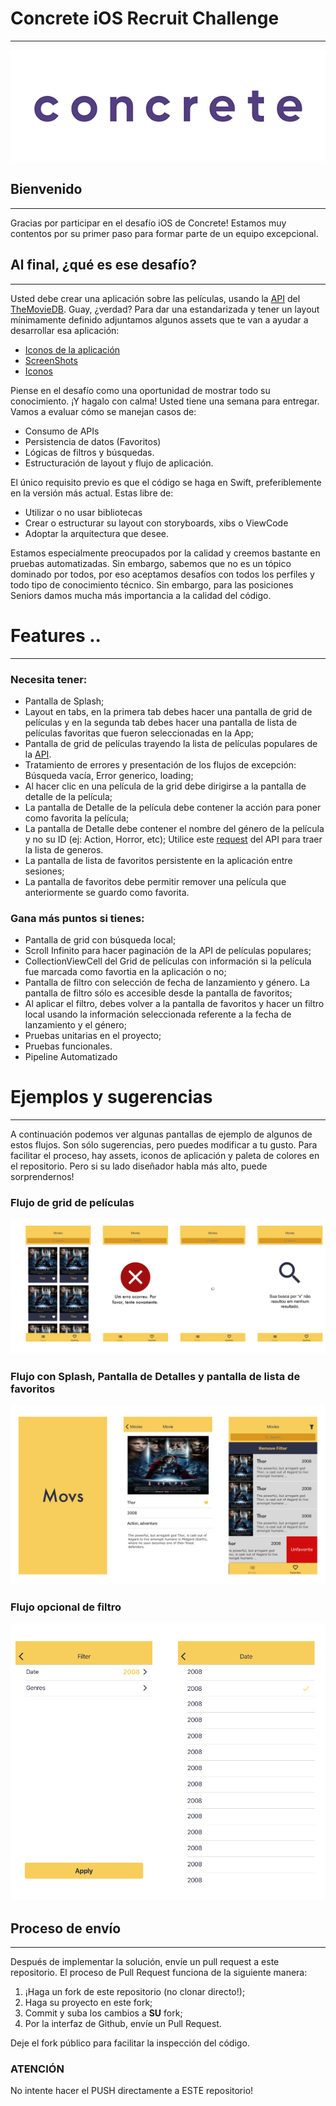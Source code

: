 # Concrete iOS Recruit Challenge

---

![Gif](assets/Logo-animado-1.gif)

## Bienvenido

---

Gracias por participar en el desafío iOS de Concrete! Estamos muy contentos por su primer paso para formar parte de un equipo excepcional.

## Al final, ¿qué es ese desafío?

---

Usted debe crear una aplicación sobre las películas, usando la [API](https://developers.themoviedb.org/3/getting-started/introduction) del [TheMovieDB](https://www.themoviedb.org/?language=en). Guay, ¿verdad? Para dar una estandarizada y tener un layout mínimamente definido adjuntamos algunos assets que te van a ayudar a desarrollar esa aplicación:

- [Iconos de la aplicación](assets/appIcons)
- [ScreenShots](assets/screenshots)
- [Iconos](assets/icons)

Piense en el desafío como una oportunidad de mostrar todo su conocimiento. ¡Y hagalo con calma! Usted tiene una semana para entregar.
Vamos a evaluar cómo se manejan casos de:

- Consumo de APIs
- Persistencia de datos (Favoritos)
- Lógicas de filtros y búsquedas.
- Estructuración de layout y flujo de aplicación.

El único requisito previo es que el código se haga en Swift, preferiblemente en la versión más actual. Estas libre de:

- Utilizar o no usar bibliotecas
- Crear o estructurar su layout con storyboards, xibs o ViewCode
- Adoptar la arquitectura que desee.

Estamos especialmente preocupados por la calidad y creemos bastante en pruebas automatizadas. Sin embargo, sabemos que no es un tópico dominado por todos, por eso aceptamos desafíos con todos los perfiles y todo tipo de conocimiento técnico.
Sin embargo, para las posiciones Seniors damos mucha más importancia a la calidad del código.

# Features ..

---

### Necesita tener:

- Pantalla de Splash;
- Layout en tabs, en la primera tab debes hacer una pantalla de grid de películas y en la segunda tab debes hacer una pantalla de lista de películas favoritas que fueron seleccionadas en la App;
- Pantalla de grid de películas trayendo la lista de películas populares de la [API](https://developers.themoviedb.org/3/movies/get-popular-movies).
- Tratamiento de errores y presentación de los flujos de excepción: Búsqueda vacía, Error generico, loading;
- Al hacer clic en una película de la grid debe dirigirse a la pantalla de detalle de la película;
- La pantalla de Detalle de la película debe contener la acción para poner como favorita la película;
- La pantalla de Detalle debe contener el nombre del género de la película y no su ID (ej: Action, Horror, etc); Utilice este [request](https://developers.themoviedb.org/3/genres/get-movie-list) del API para traer la lista de generos.
- La pantalla de lista de favoritos persistente en la aplicación entre sesiones;
- La pantalla de favoritos debe permitir remover una película que anteriormente se guardo como favorita.

### Gana más puntos si tienes:

- Pantalla de grid con búsqueda local;
- Scroll Infinito para hacer paginación de la API de películas populares;
- CollectionViewCell del Grid de películas con información si la película fue marcada como favortia en la aplicación o no;
- Pantalla de filtro con selección de fecha de lanzamiento y género. La pantalla de filtro sólo es accesible desde la pantalla de favoritos;
- Al aplicar el filtro, debes volver a la pantalla de favoritos y hacer un filtro local usando la información seleccionada referente a la fecha de lanzamiento y el género;
- Pruebas unitarias en el proyecto;
- Pruebas funcionales.
- Pipeline Automatizado

# Ejemplos y sugerencias

---

A continuación podemos ver algunas pantallas de ejemplo de algunos de estos flujos. Son sólo sugerencias, pero puedes modificar a tu gusto.
Para facilitar el proceso, hay assets, iconos de aplicación y paleta de colores en el repositorio. Pero si su lado diseñador habla más alto, puede sorprendernos!

### Flujo de grid de películas

![Image of Yaktocat](assets/flow/lista.png)

### Flujo con Splash, Pantalla de Detalles y pantalla de lista de favoritos

![Image of Yaktocat](assets/flow/splash_detalhes.png)

### Flujo opcional de filtro

![Image of Yaktocat](assets/flow/filtro.png)

## **Proceso de envío**

---

Después de implementar la solución, envíe un pull request a este repositorio.
El proceso de Pull Request funciona de la siguiente manera:

1. ¡Haga un fork de este repositorio (no clonar directo!);
2. Haga su proyecto en este fork;
3. Commit y suba los cambios a **SU** fork;
4. Por la interfaz de Github, envíe un Pull Request.

Deje el fork público para facilitar la inspección del código.

### **ATENCIÓN**

No intente hacer el PUSH directamente a ESTE repositorio!
